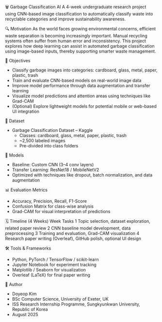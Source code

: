 🗑️ Garbage Classification AI
A 4-week undergraduate research project using CNN-based image classification to automatically classify waste into recyclable categories and improve sustainability awareness.

🔍 Motivation
As the world faces growing environmental concerns, efficient waste separation is becoming increasingly important. Manual recycling systems often suffer from human error and inconsistency. This project explores how deep learning can assist in automated garbage classification using image-based inputs, thereby supporting smarter waste management.

🎯 Objectives
* Classify garbage images into categories: cardboard, glass, metal, paper, plastic, trash
* Train and evaluate CNN-based models on real-world image data
* Improve model performance through data augmentation and transfer learning
* Visualize model predictions and attention areas using techniques like Grad-CAM
* (Optional) Explore lightweight models for potential mobile or web-based UI integration

📁 Dataset
* Garbage Classification Dataset – Kaggle
    * Classes: cardboard, glass, metal, paper, plastic, trash
    * ~2,500 labeled images
    * Pre-divided into class folders

🧠 Models
* Baseline: Custom CNN (3–4 conv layers)
* Transfer Learning: ResNet18 / MobileNetV2
* Optimized with techniques like dropout, batch normalization, and data augmentation

📊 Evaluation Metrics
* Accuracy, Precision, Recall, F1-Score
* Confusion Matrix for class-wise analysis
* Grad-CAM for visual interpretation of predictions

🗓️ Timeline (4 Weeks)
Week	Tasks
1	Topic selection, dataset exploration, related paper review
2	CNN baseline model development, data preprocessing
3	Training and evaluation, Grad-CAM visualization
4	Research paper writing (Overleaf), GitHub polish, optional UI design

🛠️ Tools & Frameworks
* Python, PyTorch / TensorFlow / scikit-learn
* Jupyter Notebook for experiment tracking
* Matplotlib / Seaborn for visualization
* Overleaf (LaTeX) for final paper writing

👤 Author
* Doyeop Kim
* BSc Computer Science, University of Exeter, UK
* ISS Research Internship Programme, Sungkyunkwan University, Republic of Korea
* August 2025
